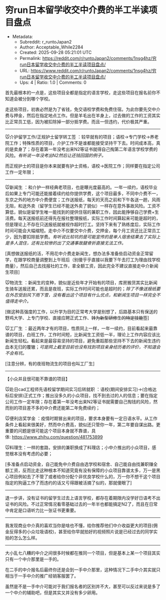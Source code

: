 # 穷run日本留学收交中介费的半工半读项目盘点

- Metadata:
  - Subreddit: r_runtoJapan2
  - Author: Acceptable_While2284
  - Created: 2025-09-28 05:21:01 UTC
  - Permalink: https://reddit.com/r/runtoJapan2/comments/1nsg4hz/穷run日本留学收交中介费的半工半读项目盘点/
  - URL: https://www.reddit.com/r/runtoJapan2/comments/1nsg4hz/穷run日本留学收交中介费的半工半读项目盘点/
  - Ups: 4 | Ratio: 1.0 | Comments: 0


首先最根本的一点是，这些项目全都是指定的语言学校，走这些项目在报名前你不知道会被分到哪个学校。

走这些项目，初衷必然是为了省钱，免交语校学费和免费住宿。为此你要先交中介费与押金，然后在指定地点工作。但是羊毛出在羊身上，过去做的工作的工资其实比正常员工低，因为被扣除掉一部分抵学费。而且一但违约，代价极其严重。

--------------------------------

🐭介护留学工作/正规护士留学转工签
：较早就有的项目；语校→专门学校→养老院工作；特殊性质的项目，介护工作不是谁都能接受坚持干下去。时间成本高，真的是卖身了；存在着第一年没考出来N2等证书就得自己掏第二年语言学校学费的风险。*有听说一年没考出N2然后让还钱回国的例子。*

而正规护士的项目是你本来就要有护士资格，语校→医院工作；同样要在指定公司工作一定年限；

--------------------------------

🐭新闻生
：和介护一样经典老项目，也是曝光度最高的。一年一续约，语校毕业后如果上专门可能还能接着续约给你提供学费，这个项目最多，不同中介费不一，东京之外的地方中介费便宜；工作送报纸，每天的天亮之前和下午各送一趟，风雨无阻，和送外卖（留学生已经不能送外卖了貌似）一样存在意外事故风险。工资不算低，貌似是留学生唯一能找到的提供住宿的兼职工作，因此能挣够自己学费+生活费。每天送报纸前还得先在报社整理报纸，实际工作时间算起来可能是超时的，但是理论上不存在只送报纸就被视作超时打工。坚持下来有了熟练度后，实际工作时间可能会大幅缩短。走中介不仅要交中介费，交押金，每个月工资还比正常员工少，因为要扣除抵学费。*有听说比较坑的是可能宣传的是单人宿舍结果去了实际上是多人混住，还有比较惨的出了交通事故腿骨折直接无法工作。*

\[真想做送报纸的活，不用花中介费走新闻生，想办法多准备些启动资金正常留学，在跟学校商量调整到上午班后（别傻乎乎直接以我要下午去打工为理由找学校商量），然后自己去找报社的工作，拿全额工资，因此完全不建议直接走中介新闻生项目\]

🐭物流生
：新闻生的变种，貌似是近些年才开始有的项目，库房搬货其实比新闻生骑车送报还累，而且是夜班，实际工作时间可能也是超时的；*除了不像送报纸要在外忍受刮风下雨下雪，没有看出这个项目有什么优点，和新闻生项目一样完全不值得走中介。*

\[做这种高强度的工作，以升学为目的正常考大学是别想了，后路基本只有保送的野鸡大学、上专门学校、直接应聘正式工作、~~转为新型研修生的特定技能签~~\]

🐭工厂生
：最近两年才有的项目，性质同上一样，一年一续约，目前看起来最靠谱的项目，白班工作，工作时间短，比新闻生工资低一半，理论上工作内容应该比新闻生轻松。看起来是最容易坚持的项目，避免重蹈那些坚持不下去的新闻生违约血本无归的覆辙；*可是网上截至目前也没有找到项目亲身经历者的评价，不知道会不会有坑。*

\[注意分辨，有的夜班物流生的项目也叫工厂生\]

----------------------------------------------------------------------------------------

【小众并且很可能不靠谱的项目】

🐭赴日cad工程师先语校留学期间实习后转就职
：语校(期间安排实习)→(合格达标后安排)正式工作；推出没多久的小众项目，找不到去过的人的信息；要在指定公司工作一定年限；存在着第一年没考出来N2等证书就需要自己掏钱的风险，然而别的项目差不多的中介费还能第二年免费续约；

🐭便利店奖学金
：疫情时期冒出来的项目，要求本身要有一定日语水平。从工作条件上看起来很美好，然而中介费高，貌似还只管你一年，第二年要自谋出路。更重要的问题是很可能这个项目本身就不靠谱，具体: <https://www.zhihu.com/question/481753899>

🐭料理生：一样的套路，安排的兼职换成了料理店；小中介推出的小众项目，感觉根本没有考虑的必要；

\[多准备点启动资金，自己能免中介费自由选学校和宿舍、自己能自由找兼职赚全额工资，反而比走这种根本不知道究竟有没有保障的小众项目靠谱太多，万一是黑心项目例如去了不管了或者给你分配个非优良学校什么的，万一你不想干这个项目指定的狗逼工作了而违约的话又亏得跟被活摘了似的，那就傻眼了\]

--------------------------------

退一步讲，没有证书的留学生过去上语言学校，都存在着期限内没学好日语考不出证书的风险。不过正常情况看零基础过去的一年半也都能搞定N2了，而且在日常中肯定是口语听力比一张证书更重要。

--------------------------------

我发现商业中介真的喜欢当你是啥也不懂，给你推荐他们中介收益更大的项目(佣金反得多的小众垃圾语校)，甚至给你早就拍好的视频照片说是已经过去的同学实拍的怎么怎么样。

--------------------------------

大小乱七八糟的中介之间很多时候都在推同一个项目，但是基本上某一个项目其实只有一个中介那里是一手的。

在二手的中介报名后最终你还是会到一手中介那里，这种情况下二手中介其实就只相当于一手中介的推广经销客服罢了。

虽然是不是一手中介可能对于我们报名者的区别并不大，甚至可以反过来说是多了一个中介的辅助吧，但是其实又并没有多少卵用。

